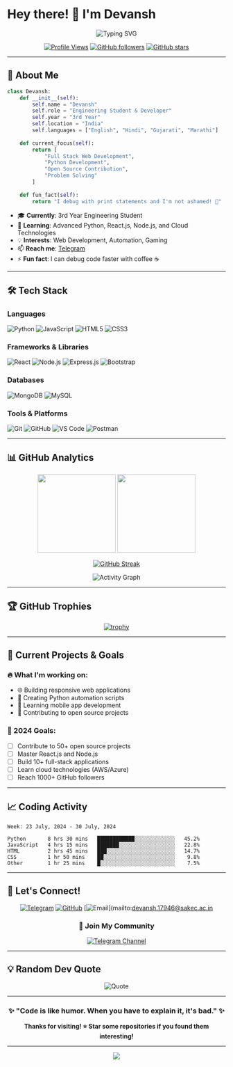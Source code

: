# Hey there! 👋 I'm Devansh

<div align="center">
  
![Typing SVG](https://readme-typing-svg.herokuapp.com/?lines=Welcome+to+my+GitHub+Profile!;3rd+Year+Engineering+Student;Passionate+Full+Stack+Developer;Always+Learning+New+Technologies&font=Fira%20Code&center=true&width=440&height=45&color=f75c7e&vCenter=true&size=22)

[![Profile Views](https://komarev.com/ghpvc/?username=Devansh2027&label=Profile%20views&color=0e75b6&style=flat)](https://github.com/Devansh2027)
[![GitHub followers](https://img.shields.io/github/followers/Devansh2027?label=Followers&style=social)](https://github.com/Devansh2027?tab=followers)
[![GitHub stars](https://img.shields.io/github/stars/Devansh2027?label=Stars&style=social)](https://github.com/Devansh2027)

</div>

---

## 🚀 About Me

```python
class Devansh:
    def __init__(self):
        self.name = "Devansh"
        self.role = "Engineering Student & Developer"
        self.year = "3rd Year"
        self.location = "India"
        self.languages = ["English", "Hindi", "Gujarati", "Marathi"]
        
    def current_focus(self):
        return [
            "Full Stack Web Development",
            "Python Development",
            "Open Source Contribution",
            "Problem Solving"
        ]
    
    def fun_fact(self):
        return "I debug with print statements and I'm not ashamed! 🐛"
```

- 🎓 **Currently**: 3rd Year Engineering Student
- 🌱 **Learning**: Advanced Python, React.js, Node.js, and Cloud Technologies
- 💡 **Interests**: Web Development, Automation, Gaming
- 📫 **Reach me**: [Telegram](https://t.me/THE_ROMEO_CONTACT_BOT)
- ⚡ **Fun fact**: I can debug code faster with coffee ☕

---

## 🛠️ Tech Stack

### Languages
![Python](https://img.shields.io/badge/Python-3776AB?style=for-the-badge&logo=python&logoColor=white)
![JavaScript](https://img.shields.io/badge/JavaScript-F7DF1E?style=for-the-badge&logo=javascript&logoColor=black)
![HTML5](https://img.shields.io/badge/HTML5-E34F26?style=for-the-badge&logo=html5&logoColor=white)
![CSS3](https://img.shields.io/badge/CSS3-1572B6?style=for-the-badge&logo=css3&logoColor=white)

### Frameworks & Libraries
![React](https://img.shields.io/badge/React-20232A?style=for-the-badge&logo=react&logoColor=61DAFB)
![Node.js](https://img.shields.io/badge/Node.js-43853D?style=for-the-badge&logo=node.js&logoColor=white)
![Express.js](https://img.shields.io/badge/Express.js-404D59?style=for-the-badge)
![Bootstrap](https://img.shields.io/badge/Bootstrap-563D7C?style=for-the-badge&logo=bootstrap&logoColor=white)

### Databases
![MongoDB](https://img.shields.io/badge/MongoDB-4EA94B?style=for-the-badge&logo=mongodb&logoColor=white)
![MySQL](https://img.shields.io/badge/MySQL-00000F?style=for-the-badge&logo=mysql&logoColor=white)

### Tools & Platforms
![Git](https://img.shields.io/badge/Git-F05032?style=for-the-badge&logo=git&logoColor=white)
![GitHub](https://img.shields.io/badge/GitHub-100000?style=for-the-badge&logo=github&logoColor=white)
![VS Code](https://img.shields.io/badge/VS_Code-007ACC?style=for-the-badge&logo=visual-studio-code&logoColor=white)
![Postman](https://img.shields.io/badge/Postman-FF6C37?style=for-the-badge&logo=postman&logoColor=white)

---

## 📊 GitHub Analytics

<div align="center">
  
<img height="180em" src="https://github-readme-stats.vercel.app/api?username=Devansh2027&show_icons=true&theme=radical&include_all_commits=true&count_private=true"/>
<img height="180em" src="https://github-readme-stats.vercel.app/api/top-langs/?username=Devansh2027&layout=compact&langs_count=8&theme=radical"/>

</div>

<div align="center">
  
[![GitHub Streak](https://streak-stats.demolab.com/?user=Devansh2027&theme=radical)](https://git.io/streak-stats)

</div>

<div align="center">
  
![Activity Graph](https://github-readme-activity-graph.vercel.app/graph?username=Devansh2027&theme=redical)

</div>

---

## 🏆 GitHub Trophies

<div align="center">
  
[![trophy](https://github-profile-trophy.vercel.app/?username=Devansh2027&theme=radical&no-frame=false&no-bg=true&margin-w=4)](https://github.com/Devansh2027)

</div>

---

## 🎯 Current Projects & Goals

### 🔥 What I'm working on:
- 🌐 Building responsive web applications
- 🤖 Creating Python automation scripts
- 📱 Learning mobile app development
- 🔧 Contributing to open source projects

### 🎯 2024 Goals:
- [ ] Contribute to 50+ open source projects
- [ ] Master React.js and Node.js
- [ ] Build 10+ full-stack applications
- [ ] Learn cloud technologies (AWS/Azure)
- [ ] Reach 1000+ GitHub followers

---

## 📈 Coding Activity

<!--START_SECTION:waka-->
```text
Week: 23 July, 2024 - 30 July, 2024

Python       8 hrs 30 mins   ████████████░░░░░░░░░░░░░   45.2%
JavaScript   4 hrs 15 mins   ███████░░░░░░░░░░░░░░░░░░   22.8%
HTML         2 hrs 45 mins   ███░░░░░░░░░░░░░░░░░░░░░░   14.7%
CSS          1 hr 50 mins    ██░░░░░░░░░░░░░░░░░░░░░░░    9.8%
Other        1 hr 25 mins    █░░░░░░░░░░░░░░░░░░░░░░░░    7.5%
```
<!--END_SECTION:waka-->

---

## 🤝 Let's Connect!

<div align="center">

[![Telegram](https://img.shields.io/badge/Telegram-2CA5E0?style=for-the-badge&logo=telegram&logoColor=white)](https://t.me/THE_ROMEO_CONTACT_BOT)
[![GitHub](https://img.shields.io/badge/GitHub-100000?style=for-the-badge&logo=github&logoColor=white)](https://github.com/Devansh2027)
[![Email](https://img.shields.io/badge/Email-D14836?style=for-the-badge&logo=gmail&logoColor=white)](mailto:devansh.17946@sakec.ac.in

### 🌟 Join My Community
[![Telegram Channel](https://img.shields.io/badge/Join%20Channel-2CA5E0?style=for-the-badge&logo=telegram&logoColor=white)](https://t.me/TEAM_SILENT_KING)

</div>

---

## 💡 Random Dev Quote

<div align="center">
  
![Quote](https://quotes-github-readme.vercel.app/api?type=horizontal&theme=radical)

</div>

---



<div align="center">
  
### ✨ "Code is like humor. When you have to explain it, it's bad." ✨

**Thanks for visiting! ⭐ Star some repositories if you found them interesting!**


---

<div align="center">
  <img src="https://capsule-render.vercel.app/api?type=waving&color=gradient&height=100&section=footer"/>
</div>
